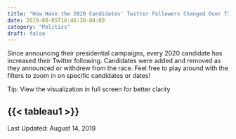 ```yaml
---
title: "How Have the 2020 Candidates' Twitter Followers Changed Over Time?"
date: 2019-08-05T16:46:30-04:00
category: "Politics"
draft: false
---
```

Since announcing their presidential campaigns, every 2020 candidate has increased their Twitter following. Candidates were added and removed as they announced or withdrew from the race. Feel free to play around with the filters to zoom in on specific candidates or dates!

<!--more-->

Tip: View the visualization in full screen for better clarity                                                                                                                                                                                        
               
{{< tableau1 >}}
---

Last Updated: August 14, 2019
